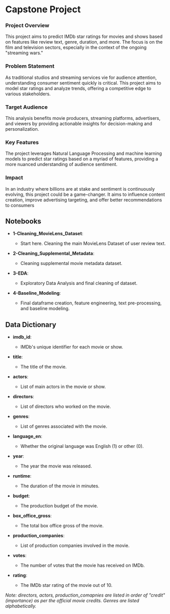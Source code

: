 # Capstone Project 

### Project Overview
This project aims to predict IMDb star ratings for movies and shows based on features like review text, genre, duration, and more. The focus is on the film and television sectors, especially in the context of the ongoing "streaming wars."

### Problem Statement
As traditional studios and streaming services vie for audience attention, understanding consumer sentiment quickly is critical. This project aims to model star ratings and analyze trends, offering a competitive edge to various stakeholders.

### Target Audience
This analysis benefits movie producers, streaming platforms, advertisers, and viewers by providing actionable insights for decision-making and personalization.

### Key Features
The project leverages Natural Language Processing and machine learning models to predict star ratings based on a myriad of features, providing a more nuanced understanding of audience sentiment.

### Impact
In an industry where billions are at stake and sentiment is continuously evolving, this project could be a game-changer. It aims to influence content creation, improve advertising targeting, and offer better recommendations to consumers

## Notebooks

- **1-Cleaning_MovieLens_Dataset**: 
  - Start here. Cleaning the main MovieLens Dataset of user review text. 
  
- **2-Cleaning_Supplemental_Metadata**: 
  - Cleaning supplemental movie metadata dataset. 
  
- **3-EDA**: 
  - Exploratory Data Analysis and final cleaning of dataset.

- **4-Baseline_Modeling**: 
  - Final dataframe creation, feature engineering, text pre-processing, and baseline modeling. 

## Data Dictionary

- **imdb_id**: 
  - IMDb's unique identifier for each movie or show.
  
- **title**: 
  - The title of the movie.
  
- **actors**: 
  - List of main actors in the movie or show.

- **directors**: 
  - List of directors who worked on the movie.

- **genres**: 
  - List of genres associated with the movie.
  
- **language_en**: 
  - Whether the original language was English (1) or other (0).
  
- **year**: 
  - The year the movie was released.
  
- **runtime**: 
  - The duration of the movie in minutes.
  
- **budget**: 
  - The production budget of the movie.
  
- **box_office_gross**: 
  - The total box office gross of the movie.
  
- **production_companies**: 
  - List of production companies involved in the movie.
  
- **votes**: 
  - The number of votes that the movie has received on IMDb.
  
- **rating**: 
  - The IMDb star rating of the movie out of 10.

*Note: directors, actors, production_comapnies are listed in order of "credit" (importance) as per the official movie credits. Genres are listed alphabetically.*


    